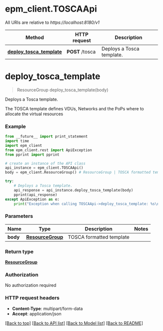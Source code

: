 # epm_client.TOSCAApi

All URIs are relative to *https://localhost:8180/v1*

Method | HTTP request | Description
------------- | ------------- | -------------
[**deploy_tosca_template**](TOSCAApi.md#deploy_tosca_template) | **POST** /tosca | Deploys a Tosca template.


# **deploy_tosca_template**
> ResourceGroup deploy_tosca_template(body)

Deploys a Tosca template.

The TOSCA template defines VDUs, Networks and the PoPs where to allocate the virtual resources

### Example 
```python
from __future__ import print_statement
import time
import epm_client
from epm_client.rest import ApiException
from pprint import pprint

# create an instance of the API class
api_instance = epm_client.TOSCAApi()
body = epm_client.ResourceGroup() # ResourceGroup | TOSCA formatted template

try: 
    # Deploys a Tosca template.
    api_response = api_instance.deploy_tosca_template(body)
    pprint(api_response)
except ApiException as e:
    print("Exception when calling TOSCAApi->deploy_tosca_template: %s\n" % e)
```

### Parameters

Name | Type | Description  | Notes
------------- | ------------- | ------------- | -------------
 **body** | [**ResourceGroup**](ResourceGroup.md)| TOSCA formatted template | 

### Return type

[**ResourceGroup**](ResourceGroup.md)

### Authorization

No authorization required

### HTTP request headers

 - **Content-Type**: multipart/form-data
 - **Accept**: application/json

[[Back to top]](#) [[Back to API list]](../README.md#documentation-for-api-endpoints) [[Back to Model list]](../README.md#documentation-for-models) [[Back to README]](../README.md)

